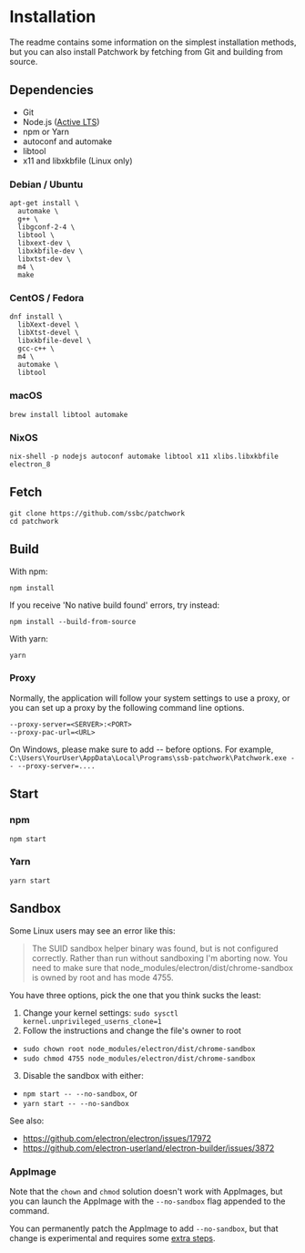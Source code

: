 # Installation

The readme contains some information on the simplest installation methods, but
you can also install Patchwork by fetching from Git and building from source.

## Dependencies

- Git
- Node.js ([Active LTS][node-active-lts])
- npm or Yarn
- autoconf and automake
- libtool
- x11 and libxkbfile (Linux only)

### Debian / Ubuntu

```shell
apt-get install \
  automake \
  g++ \
  libgconf-2-4 \
  libtool \
  libxext-dev \
  libxkbfile-dev \
  libxtst-dev \
  m4 \ 
  make
```

### CentOS / Fedora

```shell
dnf install \
  libXext-devel \
  libXtst-devel \
  libxkbfile-devel \
  gcc-c++ \
  m4 \
  automake \
  libtool
```

### macOS

```shell
brew install libtool automake
```

### NixOS

```shell
nix-shell -p nodejs autoconf automake libtool x11 xlibs.libxkbfile electron_8
```

## Fetch

```shell
git clone https://github.com/ssbc/patchwork
cd patchwork
```

## Build

With npm:

```shell
npm install
```

If you receive 'No native build found' errors, try instead:

```shell
npm install --build-from-source
```

With yarn:

```shell
yarn
```

[node-active-lts]: https://github.com/nodejs/Release#release-schedule

### Proxy

Normally, the application will follow your system settings to use a proxy, or you can set up a proxy by the 
following command line options.

```
--proxy-server=<SERVER>:<PORT>
--proxy-pac-url=<URL>
```

On Windows, please make sure to add -- before options. For example,
`C:\Users\YourUser\AppData\Local\Programs\ssb-patchwork\Patchwork.exe -- --proxy-server=....`

## Start

### npm

```shell
npm start
```

### Yarn

```shell
yarn start
```

## Sandbox

Some Linux users may see an error like this:

> The SUID sandbox helper binary was found, but is not configured correctly.
> Rather than run without sandboxing I'm aborting now. You need to make sure
> that node_modules/electron/dist/chrome-sandbox is owned by root and has mode
> 4755.

You have three options, pick the one that you think sucks the least:

1. Change your kernel settings: `sudo sysctl kernel.unprivileged_userns_clone=1`
2. Follow the instructions and change the file's owner to root
  - `sudo chown root node_modules/electron/dist/chrome-sandbox`
  - `sudo chmod 4755 node_modules/electron/dist/chrome-sandbox`
3. Disable the sandbox with either:
  - `npm start -- --no-sandbox`, or
  - `yarn start -- --no-sandbox`

See also:

- https://github.com/electron/electron/issues/17972
- https://github.com/electron-userland/electron-builder/issues/3872

### AppImage

Note that the `chown` and `chmod` solution doesn't work with AppImages, but you can launch the AppImage with the `--no-sandbox` flag appended to the command.

You can permanently patch the AppImage to add `--no-sandbox`, but that change is experimental and requires some [extra steps][appimage-fix].

[appimage-fix]: https://github.com/ssbc/patchwork/issues/1217#issuecomment-559609983
